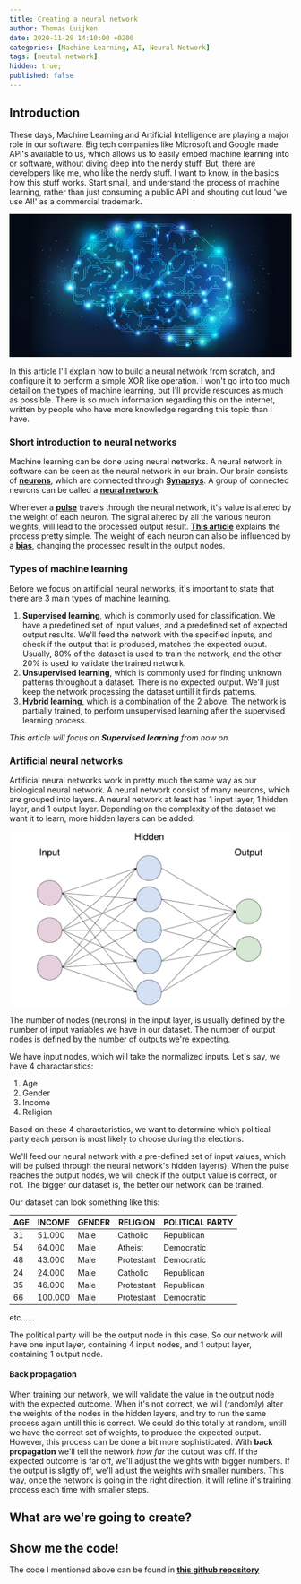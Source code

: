 ```yaml
---
title: Creating a neural network
author: Thomas Luijken
date: 2020-11-29 14:10:00 +0200
categories: [Machine Learning, AI, Neural Network]
tags: [neutal network]
hidden: true;
published: false
---
```


## Introduction
These days, Machine Learning and Artificial Intelligence are playing a major role in our software. Big tech companies like Microsoft and Google made API's available to us, which allows us to easily embed machine learning into or software, without diving deep into the nerdy stuff. But, there are developers like me, who like the nerdy stuff. I want to know, in the basics how this stuff works. Start small, and understand the process of machine learning, rather than just consuming a public API and shouting out loud 'we use AI!' as a commercial trademark.

![Image](/assets/img/neural-network/neural_network_brain.png)

In this article I'll explain how to build a neural network from scratch, and configure it to perform a simple XOR like operation. I won't go into too much detail on the types of machine learning, but I'll provide resources as much as possible. There is so much information regarding this on the internet, written by people who have more knowledge regarding this topic than I have.

### Short introduction to neural networks
Machine learning can be done using neural networks. A neural network in software can be seen as the neural network in our brain. Our brain consists of [**neurons**](https://en.wikipedia.org/wiki/Neuron), which are connected through [**Synapsys**](https://en.wikipedia.org/wiki/Synapse). A group of connected neurons can be called a [**neural network**](https://en.wikipedia.org/wiki/Neural_network).

Whenever a [**pulse**](https://en.wikipedia.org/wiki/Action_potential) travels through the neural network, it's value is altered by the weight of each neuron. The signal altered by all the various neuron weights, will lead to the processed output result. [**This article**](https://www.explainthatstuff.com/introduction-to-neural-networks.html) explains the process pretty simple. The weight of each neuron can also be influenced by a [**bias**](https://www.baeldung.com/cs/neural-networks-bias), changing the processed result in the output nodes.

### Types of machine learning
Before we focus on artificial neural networks, it's important to state that there are 3 main types of machine learning.
1. **Supervised learning**, which is commonly used for classification. We have a predefined set of input values, and a predefined set of expected output results. We'll feed the network with the specified inputs, and check if the output that is produced, matches the expected ouput. Usually, 80% of the dataset is used to train the network, and the other 20% is used to validate the trained network.
2. **Unsupervised learning**, which is commonly used for finding unknown patterns throughout a dataset. There is no expected output. We'll just keep the network processing the dataset untill it finds patterns.
3. **Hybrid learning**, which is a combination of the 2 above. The network is partially trained, to perform unsupervised learning after the supervised learning process.

*This article will focus on **Supervised learning** from now on.*

### Artificial neural networks
Artificial neural networks work in pretty much the same way as our biological neural network. A neural network consist of many neurons, which are grouped into layers. A neural network at least has 1 input layer, 1 hidden layer, and 1 output layer. Depending on the complexity of the dataset we want it to learn, more hidden layers can be added.

![neuralnetwork](/assets/img/neural-network/1_YgJ6SYO7byjfCmt5uV0PmA.png)

The number of nodes (neurons) in the input layer, is usually defined by the number of input variables we have in our dataset. The number of output nodes is defined by the number of outputs we're expecting.

We have input nodes, which will take the normalized inputs. Let's say, we have 4 charactaristics:
1. Age
2. Gender
3. Income
4. Religion

Based on these 4 charactaristics, we want to determine which political party each person is most likely to choose during the elections.

We'll feed our neural network with a pre-defined set of input values, which will be pulsed through the neural network's hidden layer(s). When the pulse reaches the output nodes, we will check if the output value is correct, or not. The bigger our dataset is, the better our network can be trained.

Our dataset can look something like this:

AGE | INCOME  | GENDER | RELIGION   | POLITICAL PARTY
--- | ------- | ------ | ---------- | ---------------
31  | 51.000  | Male   | Catholic   | Republican
54  | 64.000  | Male   | Atheist    | Democratic
48  | 43.000  | Male   | Protestant | Democratic
24  | 24.000  | Male   | Catholic   | Republican
35  | 46.000  | Male   | Protestant | Republican
66  | 100.000 | Male   | Protestant | Democratic

etc......

The political party will be the output node in this case.
So our network will have one input layer, containing 4 input nodes, and 1 output layer, containing 1 output node.

#### Back propagation
When training our network, we will validate the value in the output node with the expected outcome. When it's not correct, we will (randomly) alter the weights of the nodes in the hidden layers, and try to run the same process again untill this is correct. We could do this totally at random, untill we have the correct set of weights, to produce the expected output. However, this process can be done a bit more sophisticated. With **back propagation** we'll tell the network *how far* the output was off. If the expected outcome is far off, we'll adjust the weights with bigger numbers. If the output is sligtly off, we'll adjust the weights with smaller numbers. This way, once the network is going in the right direction, it will refine it's training process each time with smaller steps.

## What are we're going to create?



## Show me the code!
The code I mentioned above can be found in [**this github repository**](https://github.com/tluijken/neural-network-demo)
